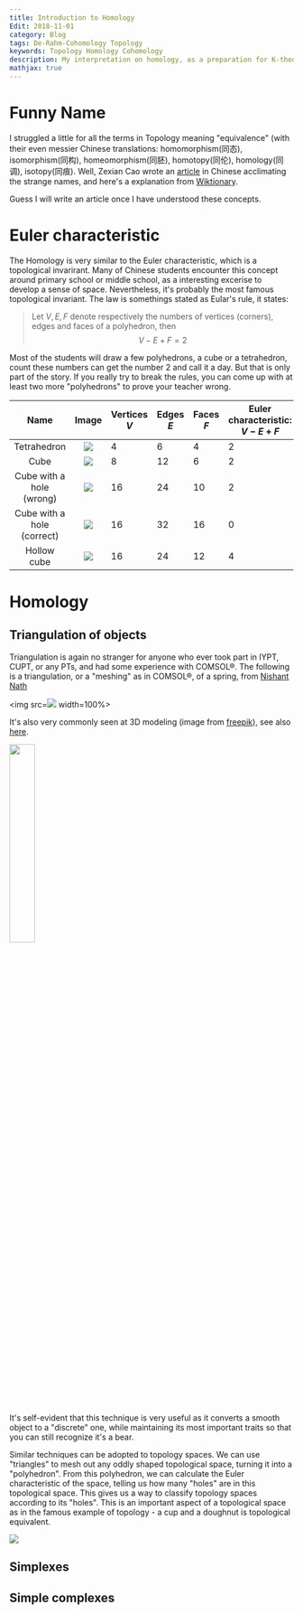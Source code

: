 ```yaml
---
title: Introduction to Homology
Edit: 2018-11-01
category: Blog
tags: De-Rahm-Cohomology Topology
keywords: Topology Homology Cohomology 
description: My interpretation on homology, as a preparation for K-theory
mathjax: true
---
```


# Funny Name

I struggled a little for all the terms in Topology meaning "equivalence" (with their even messier Chinese translations:  homomorphism(同态), isomorphism(同构), homeomorphism(同胚), homotopy(同伦), homology(同调), isotopy(同痕). Well, Zexian Cao wrote an [article](http://www.wuli.ac.cn/fileup/PDF/2014-43-08-010.pdf) in Chinese acclimating the strange names, and here's a explanation from [Wiktionary](https://en.wiktionary.org/wiki/homology).

Guess I will write an article once I have understood these concepts. 

# Euler characteristic

The Homology is very similar to the Euler characteristic, which is a topological invarirant. Many of Chinese students encounter this concept around primary school or middle school, as a interesting excerise to develop a sense of space. Nevertheless, it's probably the most famous topological invariant. The law is somethings stated as Eular's rule, it states:

>Let $V, E,F$ denote respectively the numbers of vertices (corners), edges and faces of a polyhedron, then
>$$
>V-E+F=2
>$$
>

Most of the students will draw a few polyhedrons, a cube or a tetrahedron, count these numbers can get the number $2$ and call it a day. But that is only part of the story. If you really try to break the rules, you can come up with at least two more "polyhedrons" to prove your teacher wrong.


|            Name            |                            Image                             | Vertices $V$ | Edges $E$ | Faces $F$ | Euler characteristic: $V-E+F$ |
| :------------------------: | :----------------------------------------------------------: | ------------ | --------- | --------- | ----------------------------- |
|        Tetrahedron         | ![](https://raw.githubusercontent.com/yk-liu/yk-liu.github.io/master/_posts/2018-11-01-Introduction-to-Homology/assets/tetrahedron.png) | 4            | 6         | 4         | 2                             |
|            Cube            | ![](https://raw.githubusercontent.com/yk-liu/yk-liu.github.io/master/_posts/2018-11-01-Introduction-to-Homology/assets/Cube.png) | 8            | 12        | 6         | 2                             |
|  Cube with a hole (wrong)  | ![](https://raw.github.com/yk-liu/yk-liu.github.io/master/_posts/2018-11-01-Introduction-to-Homology/assets/wrongCubeWithHole.png) | 16           | 24        | 10        | 2                             |
| Cube with a hole (correct) | ![](https://raw.githubusercontent.com/yk-liu/yk-liu.github.io/master/_posts/2018-11-01-Introduction-to-Homology/assets/CubeWithHole.png) | 16           | 32        | 16        | 0                             |
|        Hollow cube         | ![](https://raw.githubusercontent.com/yk-liu/yk-liu.github.io/master/_posts/2018-11-01-Introduction-to-Homology/assets/hollowCube.png) | 16           | 24        | 12        | 4                             |





# Homology

## Triangulation of objects

Triangulation is again no stranger for anyone who ever took part in IYPT, CUPT, or any PTs, and had some experience with COMSOL®. The following is a triangulation, or a "meshing" as in COMSOL®, of a spring, from [Nishant Nath](https://nishantnath.wordpress.com/2012/06/21/comsol-tutorials-meshing/)

<img src=<img src="https://raw.githubusercontent.com/yk-liu/yk-liu.github.io/master/_posts/2018-11-01-Introduction-to-Homology/assets/COMSOL(R)mesh.png"> width=100%>

It's also very commonly seen at 3D modeling (image from [freepik](https://www.freepik.com/blog/10-free-low-poly-animal-vector-images/)), see also [here](https://poly.google.com/view/46bXrRt8pFF).

<img src="https://raw.githubusercontent.com/yk-liu/yk-liu.github.io/master/_posts/2018-11-01-Introduction-to-Homology/assets/LowPolyBear.png" width=30%>

It's self-evident that this technique is very useful as it converts a smooth object to a "discrete" one, while maintaining its most important traits so that you can still recognize it's a bear. 

Similar techniques can be adopted to topology spaces. We can use "triangles" to mesh out any oddly shaped topological space, turning it into a "polyhedron". From this polyhedron, we can calculate the Euler characteristic of the space, telling us how many "holes" are in this topological space. This gives us a way to classify topology spaces according to its "holes". This is an important aspect of a topological space as in the famous example of topology - a cup and a doughnut is topological equivalent.

<img src="https://upload.wikimedia.org/wikipedia/commons/2/26/Mug_and_Torus_morph.gif">

## Simplexes



## Simple complexes



 



